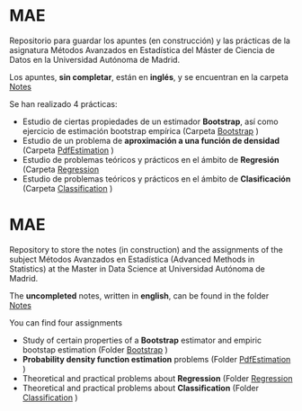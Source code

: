 # MAE

Repositorio para guardar los apuntes (en construcción) y las prácticas de la asignatura Métodos Avanzados en Estadística del Máster de Ciencia de Datos en la Universidad Autónoma de Madrid.

Los apuntes, **sin completar**, están en **inglés**, y se encuentran en la carpeta [Notes](https://github.com/fjsaezm/mcd/tree/main/MAE/Notes)

Se han realizado 4 prácticas:

- Estudio de ciertas propiedades de un estimador **Bootstrap**, así como ejercicio de estimación bootstrap empírica (Carpeta [Bootstrap](https://github.com/fjsaezm/mcd/tree/main/MAE/Bootstrap) )
- Estudio de un problema de **aproximación a una función de densidad** (Carpeta [PdfEstimation](https://github.com/fjsaezm/mcd/tree/main/MAE/PdfEstimation) )
- Estudio de problemas teóricos y prácticos en el ámbito de **Regresión** (Carpeta [Regression](https://github.com/fjsaezm/mcd/tree/main/MAE/Regression)
- Estudio de problemas teóricos y prácticos en el ámbito de **Clasificación** (Carpeta [Classification](https://github.com/fjsaezm/mcd/tree/main/MAE/Classification) )

# MAE

Repository to store the notes (in construction) and the assignments of the subject Métodos Avanzados en Estadística (Advanced Methods in Statistics) at the Master in Data Science at Universidad Autónoma de Madrid.

The **uncompleted** notes, written in **english**, can be found in the folder [Notes](https://github.com/fjsaezm/mcd/tree/main/MAE/Notes)

You can find four assignments

- Study of certain properties of a **Bootstrap** estimator and empiric bootstap estimation (Folder [Bootstrap](https://github.com/fjsaezm/mcd/tree/main/MAE/Bootstrap) )
- **Probability density function estimation** problems (Folder [PdfEstimation](https://github.com/fjsaezm/mcd/tree/main/MAE/PdfEstimation) )
- Theoretical and practical problems about **Regression** (Folder [Regression](https://github.com/fjsaezm/mcd/tree/main/MAE/Regression)
- Theoretical and practical problems about **Classification** (Folder [Classification](https://github.com/fjsaezm/mcd/tree/main/MAE/Classification) )
